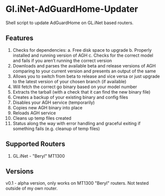 # Gl.iNet-AdGuardHome-Updater
Shell script to update AdGuardHome on GL.iNet based routers.

## Features
1. Checks for dependencies:
   a. Free disk space to upgrade
   b. Properly installed and running version of AGH
   c. Checks for the correct model and fails if you aren’t running the correct version
2. Downloads and parses the available beta and release versions of AGH comparing to your current version and presents an output of the same
3. Allows you to switch from beta to release and vice versa or just upgrade to the latest version of your chosen branch (if available)
4. Will fetch the correct go binary based on your model number
5. Extracts the tarball (with a check that it can find the new binary file)
6. Creates a backup of your existing binary and config files
7. Disables your AGH service (temporarily)
8. Copies new AGH binary into place
9. Reloads AGH service
10. Cleans up temp files created
11. Status along the way with error handling and graceful exiting if something fails (e.g. cleanup of temp files)

## Supported Routers
1. GL.iNet - "Beryl" MT1300


## Versions
v0.1 - alpha version, only works on MT1300 "Beryl" routers. Not tested outside of my own router.
